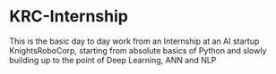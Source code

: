 # KRC-Internship
This is the basic day to day work from an Internship at an AI startup KnightsRoboCorp, starting from absolute basics of Python and slowly building up to the point of Deep Learning, ANN and NLP
